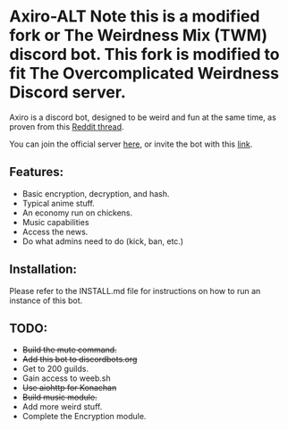 # Axiro-ALT Note this is a modified fork or The Weirdness Mix (TWM) discord bot. This fork is modified to fit The Overcomplicated Weirdness Discord server.

Axiro is a discord bot, designed to be weird and fun at the same time, as proven from this [Reddit thread](https://www.reddit.com/r/softwaregore/comments/ayfcbe/and_you_thought_student_debt_was_bad_try_discord/).

You can join the official server [here](https://discord.gg/NEpsy8h), or invite the bot with this [link](https://discordapp.com/api/oauth2/authorize?client_id=629070628703436811&permissions=2147483127&scope=bot).

## Features:

* Basic encryption, decryption, and hash.
* Typical anime stuff.
* An economy run on chickens.
* Music capabilities
* Access the news.
* Do what admins need to do (kick, ban, etc.)

## Installation:

Please refer to the INSTALL.md file for instructions on how to run an instance of this bot.

## TODO:

* ~~Build the mute command.~~
* ~~Add this bot to discordbots.org~~
* Get to 200 guilds.
* Gain access to weeb.sh
* ~~Use aiohttp for Konachan~~
* ~~Build music module.~~
* Add more weird stuff.
* Complete the Encryption module.
